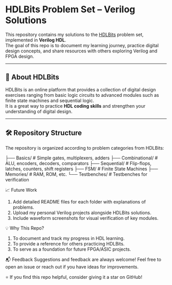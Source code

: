 # HDLBits Problem Set – Verilog Solutions

This repository contains my solutions to the [HDLBits](https://hdlbits.01xz.net/wiki/Main_Page) problem set, implemented in **Verilog HDL**.  
The goal of this repo is to document my learning journey, practice digital design concepts, and share resources with others exploring Verilog and FPGA design.

---

## 📘 About HDLBits
HDLBits is an online platform that provides a collection of digital design exercises ranging from basic logic circuits to advanced modules such as finite state machines and sequential logic.  
It is a great way to practice **HDL coding skills** and strengthen your understanding of digital design.

---

## 🛠 Repository Structure
The repository is organized according to problem categories from HDLBits:

├── Basics/ # Simple gates, multiplexers, adders
├── Combinational/ # ALU, encoders, decoders, comparators
├── Sequential/ # Flip-flops, latches, counters, shift registers
├── FSM/ # Finite State Machines
├── Memories/ # RAM, ROM, etc.
└── Testbenches/ # Testbenches for verification

📈 Future Work

1. Add detailed README files for each folder with explanations of problems.
2. Upload my personal Verilog projects alongside HDLBits solutions.
3. Include waveform screenshots for visual verification of key modules.

💡 Why This Repo?

1. To document and track my progress in HDL learning.
2. To provide a reference for others practicing HDLBits.
3. To serve as a foundation for future FPGA/ASIC projects.

📬 Feedback
Suggestions and feedback are always welcome! Feel free to open an issue or reach out if you have ideas for improvements.

⭐ If you find this repo helpful, consider giving it a star on GitHub!
